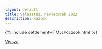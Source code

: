 ```yaml
---
layout: default
title: Választási névjegyzék 2022
description: Kazsok
---
```


{% include settlementHTMLs/Kazsok.html %}

[Vissza](../)